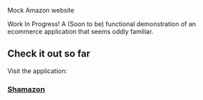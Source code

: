 Mock Amazon website

Work In Progress!
A (Soon to be) functional demonstration of an ecommerce application that seems oddly familiar.

## Check it out so far

Visit the application:

### [Shamazon](https://wbmetzel.github.io/shamazon/)
